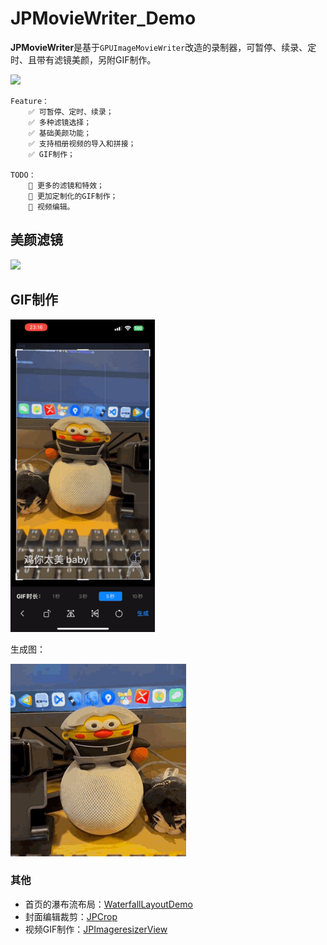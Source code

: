# JPMovieWriter_Demo

**JPMovieWriter**是基于`GPUImageMovieWriter`改造的录制器，可暂停、续录、定时、且带有滤镜美颜，另附GIF制作。

![](https://github.com/Rogue24/JPCover/raw/master/JPMovieWriter_Demo/JPMovieWriter_0.gif)

    Feature：
        ✅ 可暂停、定时、续录；
        ✅ 多种滤镜选择；
        ✅ 基础美颜功能；
        ✅ 支持相册视频的导入和拼接；
        ✅ GIF制作；

    TODO：
        🔘 更多的滤镜和特效；
        🔘 更加定制化的GIF制作；
        🔘 视频编辑。

## 美颜滤镜

![](https://github.com/Rogue24/JPCover/raw/master/JPMovieWriter_Demo/JPMovieWriter_1.gif)

## GIF制作

![](https://github.com/Rogue24/JPCover/raw/master/JPMovieWriter_Demo/JPMovieWriter_2.gif)

生成图：

![](https://github.com/Rogue24/JPCover/raw/master/JPMovieWriter_Demo/JPMovieWriter_3.gif)

### 其他

*   首页的瀑布流布局：[WaterfallLayoutDemo](https://github.com/Rogue24/WaterfallLayoutDemo)
*   封面编辑裁剪：[JPCrop](https://github.com/Rogue24/JPCrop)
*   视频GIF制作：[JPImageresizerView](https://github.com/Rogue24/JPImageresizerView)
